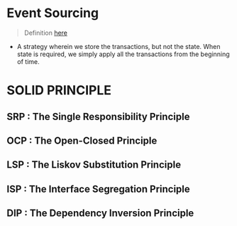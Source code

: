 # Event Sourcing
> Definition [here](https://martinfowler.com/eaaDev/EventSourcing.html)
- A strategy wherein we store the transactions, but not the state. When state is required, we simply apply all the transactions from the beginning of time.

# SOLID PRINCIPLE

## SRP : The Single Responsibility Principle

## OCP : The Open-Closed Principle

## LSP : The Liskov Substitution Principle

## ISP : The Interface Segregation Principle

## DIP : The Dependency Inversion Principle
<!--stackedit_data:
eyJoaXN0b3J5IjpbLTIyMTk0MTMwOCwyMTEwOTQ1MjY1XX0=
-->